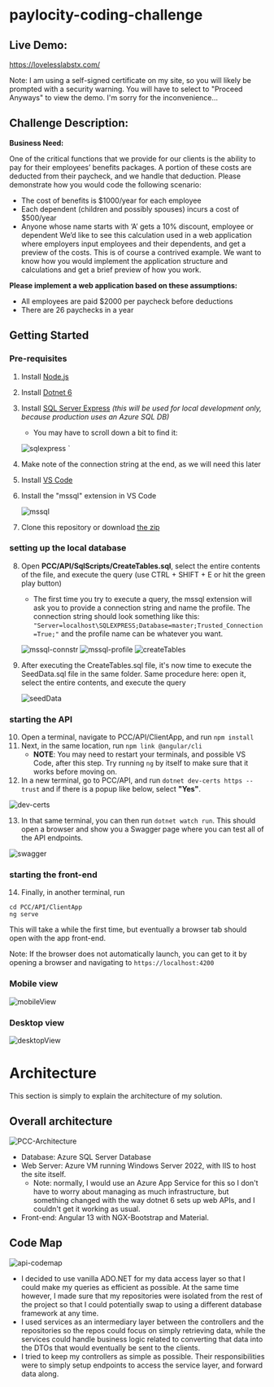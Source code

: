 # paylocity-coding-challenge

## Live Demo:
https://lovelesslabstx.com/

Note: I am using a self-signed certificate on my site, so you will likely be prompted with a security warning. You will have to select to "Proceed Anyways" to view the demo. I'm sorry for the inconvenience...

## Challenge Description:
<strong>Business Need:</strong> 

One of the critical functions that we provide for our clients is the ability to pay for their employees’ benefits 
packages. A portion of these costs are deducted from their paycheck, and we handle that deduction. Please 
demonstrate how you would code the following scenario: 
* The cost of benefits is $1000/year for each employee 
* Each dependent (children and possibly spouses) incurs a cost of $500/year 
* Anyone whose name starts with ‘A’ gets a 10% discount, employee or dependent 
We’d like to see this calculation used in a web application where employers input employees and their 
dependents, and get a preview of the costs. This is of course a contrived example. We want to know how you 
would implement the application structure and calculations and get a brief preview of how you work. 

<strong>Please implement a web application based on these assumptions: </strong>
* All employees are paid $2000 per paycheck before deductions 
* There are 26 paychecks in a year

## Getting Started

    
### Pre-requisites
1. Install [Node.js](https://nodejs.org/en/download/)
<!--
![node](https://user-images.githubusercontent.com/16358843/144769656-aa5b469e-bc68-4073-bcbc-f395763bc356.png)
-->

2. Install [Dotnet 6](https://dotnet.microsoft.com/download/dotnet/6.0)

<!--
![dotnet6](https://user-images.githubusercontent.com/16358843/144769655-4380ac57-47aa-42b2-9056-7de167d7c21e.png)
-->

3. Install [SQL Server Express](https://www.microsoft.com/en-us/sql-server/sql-server-downloads)  <i>(this will be used for local development only, because production uses an Azure SQL DB)</i>
   - You may have to scroll down a bit to find it:
   
   ![sqlexpress](https://user-images.githubusercontent.com/16358843/144769043-bf063bbb-f076-4963-9627-fb33302cfce3.png)
   `

4. Make note of the connection string at the end, as we will need this later
5. Install [VS Code](https://code.visualstudio.com/download)

<!--
    ![vscode](https://user-images.githubusercontent.com/16358843/144769672-6f7bfade-a398-41e5-940e-eeed9bdb73e6.png)
-->

6. Install the "mssql" extension in VS Code
   
   ![mssql](https://user-images.githubusercontent.com/16358843/144769136-112a0b5c-251c-41b9-9c7b-8e3c9b0a75f0.png)

7. Clone this repository or download [the zip](https://github.com/justinloveless/paylocity-coding-challenge/archive/refs/heads/main.zip)

<!--
    ![git](https://user-images.githubusercontent.com/16358843/144769718-718e3310-0bc4-4ada-a1ef-1e8c18853bfb.png)
-->

### setting up the local database
8. Open <strong>PCC/API/SqlScripts/CreateTables.sql</strong>, select the entire contents of the file, and execute the query (use CTRL + SHIFT + E or hit the green play button)
    - The first time you try to execute a query, the mssql extension will ask you to provide a connection string and name the profile. The connection string should look something like this: ``` "Server=localhost\SQLEXPRESS;Database=master;Trusted_Connection=True;" ``` and the profile name can be whatever you want.
   
   ![mssql-connstr](https://user-images.githubusercontent.com/16358843/144769355-488c0704-4ab2-4b1c-98d8-7a140c3ed810.png)
   ![mssql-profile](https://user-images.githubusercontent.com/16358843/144769360-b7afce06-9538-409d-9adf-baed483af1d2.png)
   ![createTables](https://user-images.githubusercontent.com/16358843/144769366-a6e8f53a-b636-42ff-ac87-591e26377134.png)

9. After executing the CreateTables.sql file, it's now time to execute the SeedData.sql file in the same folder. Same procedure here: open it, select the entire contents, and execute the query
   
   ![seedData](https://user-images.githubusercontent.com/16358843/144769379-d6f11fc0-6f51-407f-85c8-07d80f0596a5.png)

### starting the API
10. Open a terminal, navigate to PCC/API/ClientApp, and run ``` npm install ```
11. Next, in the same location, run ``` npm link @angular/cli ```
    - <strong>NOTE</strong>: You may need to restart your terminals, and possible VS Code, after this step. Try running ``` ng ``` by itself to make sure that it works before moving on.
12. In a new terminal, go to PCC/API, and run ``` dotnet dev-certs https --trust ``` and if there is a popup like below, select <strong>"Yes"</strong>. 
   
   ![dev-certs](https://user-images.githubusercontent.com/16358843/144768947-d8161bc9-a54a-4f5e-ac76-8d36cc872294.png)

13. In that same terminal, you can then run ``` dotnet watch run ```. This should open a browser and show you a Swagger page where you can test all of the API endpoints.
   
   ![swagger](https://user-images.githubusercontent.com/16358843/144769452-7a89b9a3-7f2d-4acb-a059-5c14791074ab.png)

### starting the front-end
14. Finally, in another terminal, run 
```
cd PCC/API/ClientApp
ng serve 
``` 
   
This will take a while the first time, but eventually a browser tab should open with the app front-end.

Note: If the browser does not automatically launch, you can get to it by opening a browser and navigating to ``` https://localhost:4200 ```
   
   ### Mobile view
   ![mobileView](https://user-images.githubusercontent.com/16358843/145162642-6686ecd7-0f41-421a-bdfc-7d779e1c36fc.png)
   ### Desktop view
![desktopView](https://user-images.githubusercontent.com/16358843/145162650-c984da8c-c780-4964-adef-1feb8a69a009.png)

   
   
# Architecture
This section is simply to explain the architecture of my solution.

## Overall architecture
![PCC-Architecture](https://user-images.githubusercontent.com/16358843/145166300-d9ee4433-2e17-4a0b-a844-2615555d16f9.jpg)
* Database: Azure SQL Server Database
* Web Server: Azure VM running Windows Server 2022, with IIS to host the site itself. 
  * Note: normally, I would use an Azure App Service for this so I don't have to worry about managing as much infrastructure, but something changed with the way dotnet 6 sets up web APIs, and I couldn't get it working as usual. 
* Front-end: Angular 13 with NGX-Bootstrap and Material. 

## Code Map
![api-codemap](https://user-images.githubusercontent.com/16358843/145089878-3517c716-6b7a-40c3-bffa-ea22c5970290.png)

- I decided to use vanilla ADO.NET for my data access layer so that I could make my queries as efficient as possible. At the same time however, I made sure that my repositories were isolated from the rest of the project so that I could potentially swap to using a different database framework at any time.
- I used services as an intermediary layer between the controllers and the repositories so the repos could focus on simply retrieving data, while the services could handle business logic related to converting that data into the DTOs that would eventually be sent to the clients.
- I tried to keep my controllers as simple as possible. Their responsibilities were to simply setup endpoints to access the service layer, and forward data along. 



